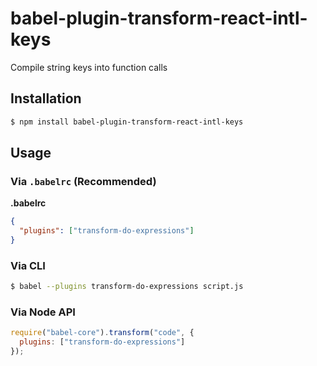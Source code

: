 # babel-plugin-transform-react-intl-keys

Compile string keys into function calls

## Installation

```sh
$ npm install babel-plugin-transform-react-intl-keys
```

## Usage

### Via `.babelrc` (Recommended)

**.babelrc**

```json
{
  "plugins": ["transform-do-expressions"]
}
```

### Via CLI

```sh
$ babel --plugins transform-do-expressions script.js
```

### Via Node API

```javascript
require("babel-core").transform("code", {
  plugins: ["transform-do-expressions"]
});
```
